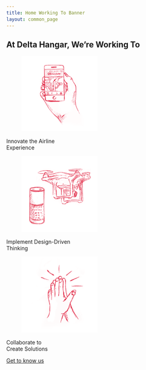 ```yaml
---
title: Home Working To Banner
layout: common_page
---
```


<section id="intro">
	<div class="container">
		<div class="row">
			<div class="col-md-offset-2 col-md-8 col-sm-offset-2 colum8width">
				<h2 class="heading">At Delta Hangar, We’re Working To</h2>
			</div>
			<div class="col-md-4 col-sm-6">
				<div class="grid">
					<figure class="effect-zoe">
						<img src="/img/portfolio-img1.png" alt="portfolio img"/>		
					</figure>
				</div>
				<div class="imageTitle">
					<p class="threeiconportion">Innovate the Airline<br/>
				Experience</p>
				</div>
			</div>
			<div class="col-md-4 col-sm-6">
				<div class="grid">
					<figure class="effect-zoe">
						<img src="/img/portfolio-img2.png" alt="portfolio img"/>		
					</figure>
				</div>
				<div class="imageTitle">
					<p class="threeiconportion">Implement Design-Driven<br/>
				Thinking</p>
				</div>
			</div>
			<div class="col-md-4 col-sm-6">
				<div class="grid">
					<figure class="effect-zoe">
						<img src="/img/portfolio-img3.png" alt="portfolio img"/>		
					</figure>
				</div>
				<div class="imageTitle">
					<p class="threeiconportion">Collaborate to<br/>
				Create Solutions </p>
				</div>
			</div>
			<div class="col-md-offset-2 col-md-8 col-sm-12">
				<div class="portfolio-bottom">   		
					<p class="blackLink threeiconportion bodercolor">
						<a href="about.html" class="blackLink threeiconportion bodercolor">Get to know us</a>
					</p>
				</div>
			</div>  
		</div>
	</div>
</section>
